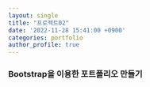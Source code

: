 ```yaml
---
layout: single
title: "프로젝트02"
date: '2022-11-28 15:41:00 +0900'
categories: portfolio
author_profile: true
---
```


### Bootstrap을 이용한 포트폴리오 만들기
